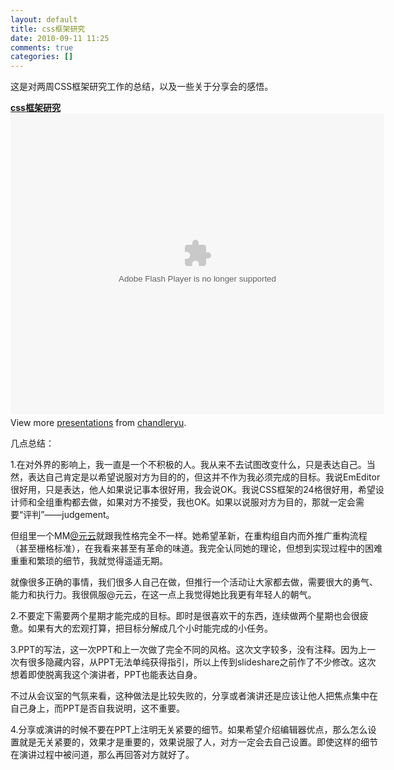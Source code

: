 ```yaml
---
layout: default
title: css框架研究
date: 2010-09-11 11:25
comments: true
categories: []
---
```

这是对两周CSS框架研究工作的总结，以及一些关于分享会的感悟。

<div id="__ss_5175295" style="width: 598px;"><strong><a title="css框架研究" href="http://www.slideshare.net/chandleryu/css-5175295">css框架研究</a></strong><object id="__sse5175295" classid="clsid:d27cdb6e-ae6d-11cf-96b8-444553540000" width="598px" height="481px" codebase="http://download.macromedia.com/pub/shockwave/cabs/flash/swflash.cab#version=6,0,40,0"><param name="allowFullScreen" value="true" /><param name="allowScriptAccess" value="always" /><param name="src" value="http://static.slidesharecdn.com/swf/ssplayer2.swf?doc=chandleryu-css-framework-100910141934-phpapp01&amp;rel=0&amp;stripped_title=css-5175295" /><param name="name" value="__sse5175295" /><param name="allowfullscreen" value="true" /><embed id="__sse5175295" type="application/x-shockwave-flash" width="598px" height="481px" src="http://static.slidesharecdn.com/swf/ssplayer2.swf?doc=chandleryu-css-framework-100910141934-phpapp01&amp;rel=0&amp;stripped_title=css-5175295" name="__sse5175295" allowscriptaccess="always" allowfullscreen="true"></embed></object>
<div style="padding: 5px 0 12px;">View more <a href="http://www.slideshare.net/">presentations</a> from <a href="http://www.slideshare.net/chandleryu">chandleryu</a>.

几点总结：

1.在对外界的影响上，我一直是一个不积极的人。我从来不去试图改变什么，只是表达自己。当然，表达自己肯定是以希望说服对方为目的的，但这并不作为我必须完成的目标。我说EmEditor很好用，只是表达，他人如果说记事本很好用，我会说OK。我说CSS框架的24格很好用，希望设计师和全组重构都去做，如果对方不接受，我也OK。如果以说服对方为目的，那就一定会需要“评判”——judgement。

但组里一个MM<a href="http://t.qq.com/yuanyun">@元云</a>就跟我性格完全不一样。她希望革新，在重构组自内而外推广重构流程（甚至栅格标准），在我看来甚至有革命的味道。我完全认同她的理论，但想到实现过程中的困难重重和繁琐的细节，我就觉得遥遥无期。

就像很多正确的事情，我们很多人自己在做，但推行一个活动让大家都去做，需要很大的勇气、能力和执行力。我很佩服@元云，在这一点上我觉得她比我更有年轻人的朝气。

2.不要定下需要两个星期才能完成的目标。即时是很喜欢干的东西，连续做两个星期也会很疲惫。如果有大的宏观打算，把目标分解成几个小时能完成的小任务。

3.PPT的写法，这一次PPT和上一次做了完全不同的风格。这次文字较多，没有注释。因为上一次有很多隐藏内容，从PPT无法单纯获得指引，所以上传到slideshare之前作了不少修改。这次想着即使脱离我这个演讲者，PPT也能表达自身。

不过从会议室的气氛来看，这种做法是比较失败的，分享或者演讲还是应该让他人把焦点集中在自己身上，而PPT是否自我说明，这不重要。

4.分享或演讲的时候不要在PPT上注明无关紧要的细节。如果希望介绍编辑器优点，那么怎么设置就是无关紧要的，效果才是重要的，效果说服了人，对方一定会去自己设置。即使这样的细节在演讲过程中被问道，那么再回答对方就好了。
